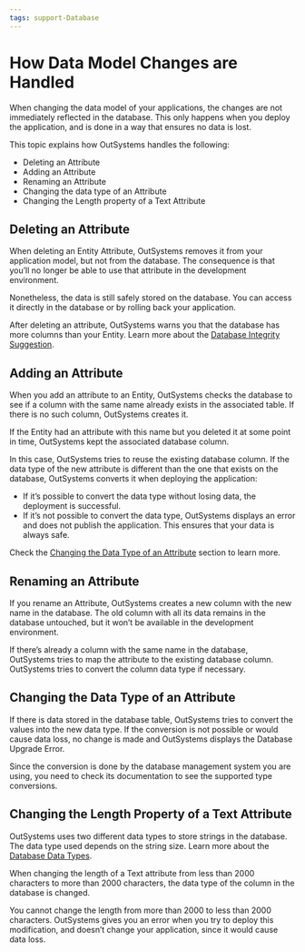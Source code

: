 ```yaml
---
tags: support-Database
---
```


# How Data Model Changes are Handled

When changing the data model of your applications, the changes are not immediately reflected in the database. This only happens when you deploy the application, and is done in a way that ensures no data is lost.

This topic explains how OutSystems handles the following:

* Deleting an Attribute
* Adding an Attribute
* Renaming an Attribute
* Changing the data type of an Attribute
* Changing the Length property of a Text Attribute

## Deleting an Attribute

When deleting an Entity Attribute, OutSystems removes it from your application model, but not from the database. The consequence is that you’ll no longer be able to use that attribute in the development environment.

Nonetheless, the data is still safely stored on the database. You can access it directly in the database or by rolling back your application.

After deleting an attribute, OutSystems warns you that the database has more columns than your Entity. Learn more about the [Database Integrity Suggestion](https://github.com/danielmarquespt/docs-product/tree/e7ea3f444d5129dab245c69ab72ae091554bc4fb/src/ref/errors-and-warnings/warnings/database-integrity-suggestion-warning.md%3E).

## Adding an Attribute

When you add an attribute to an Entity, OutSystems checks the database to see if a column with the same name already exists in the associated table. If there is no such column, OutSystems creates it.

If the Entity had an attribute with this name but you deleted it at some point in time, OutSystems kept the associated database column.

In this case, OutSystems tries to reuse the existing database column. If the data type of the new attribute is different than the one that exists on the database, OutSystems converts it when deploying the application:

* If it’s possible to convert the data type without losing data, the deployment is successful.
* If it’s not possible to convert the data type, OutSystems displays an error and does not publish the application. This ensures that your data is always safe. 

Check the [Changing the Data Type of an Attribute](how-data-model-changes-are-handled.md#changing-the-data-type-of-an-attribute%3E) section to learn more.

## Renaming an Attribute

If you rename an Attribute, OutSystems creates a new column with the new name in the database. The old column with all its data remains in the database untouched, but it won’t be available in the development environment.

If there’s already a column with the same name in the database, OutSystems tries to map the attribute to the existing database column. OutSystems tries to convert the column data type if necessary.

## Changing the Data Type of an Attribute

If there is data stored in the database table, OutSystems tries to convert the values into the new data type. If the conversion is not possible or would cause data loss, no change is made and OutSystems displays the Database Upgrade Error.

Since the conversion is done by the database management system you are using, you need to check its documentation to see the supported type conversions.

## Changing the Length Property of a Text Attribute

OutSystems uses two different data types to store strings in the database. The data type used depends on the string size. Learn more about the [Database Data Types](https://github.com/danielmarquespt/docs-product/tree/e7ea3f444d5129dab245c69ab72ae091554bc4fb/src/ref/data/database/database-data-types.md%3E).

When changing the length of a Text attribute from less than 2000 characters to more than 2000 characters, the data type of the column in the database is changed.

You cannot change the length from more than 2000 to less than 2000 characters. OutSystems gives you an error when you try to deploy this modification, and doesn’t change your application, since it would cause data loss.

